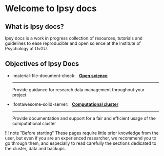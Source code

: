 # Welcome to Ipsy docs

## What is Ipsy docs?

Ipsy docs is a work in progress collection of resources, tutorials and guidelines to ease reproducible and open science at the Institute of Psychology at OvGU. 

## Objectives of Ipsy Docs

<div class="grid cards" markdown>

-   :material-file-document-check:  &nbsp; __[Open science]__

    ---
    Provide guidance for research data management throughout your project 

-   :fontawesome-solid-server:  &nbsp; __[Computational cluster]__

    ---

    Provide documentation and support for a fair and efficient usage of the computational cluster

</div>

[Open science]: open-science/research-data-management/getting-started/
[Computational cluster]: cluster

!!! note "Before starting"
    These pages require little prior knowledge from the user, but even if you are an experienced researcher, we recommend you to go through them, and especially to read carefully the sections dedicated to the cluster, data and backups.


